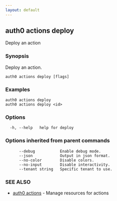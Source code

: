 ```yaml
---
layout: default
---
```

## auth0 actions deploy

Deploy an action

### Synopsis

Deploy an action.

```
auth0 actions deploy [flags]
```

### Examples

```
auth0 actions deploy 
auth0 actions deploy <id>
```

### Options

```
  -h, --help   help for deploy
```

### Options inherited from parent commands

```
      --debug           Enable debug mode.
      --json            Output in json format.
      --no-color        Disable colors.
      --no-input        Disable interactivity.
      --tenant string   Specific tenant to use.
```

### SEE ALSO

* [auth0 actions](auth0_actions.md)	 - Manage resources for actions

